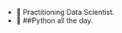 - 🧪 Practitioning Data Scientist.
- 🐍 ##Python all the day.



<!---
Phobos7K/Phobos7K is a ✨ special ✨ repository because its `README.md` (this file) appears on your GitHub profile.
You can click the Preview link to take a look at your changes.
--->
